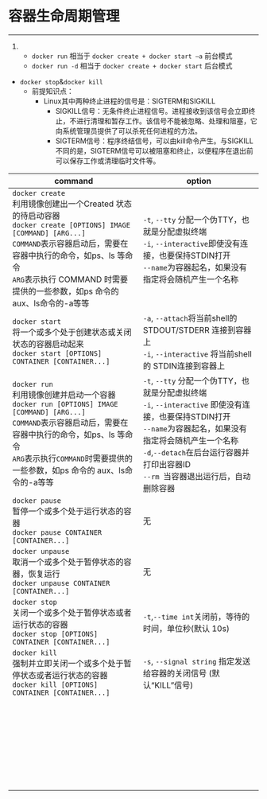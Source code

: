 # 容器生命周期管理
---
1.  - `docker run` 相当于 `docker create + docker start –a` 前台模式
    - `docker run -d` 相当于 `docker create + docker start`       后台模式
- `docker stop`&`docker kill`
    - 前提知识点：
        - Linux其中两种终止进程的信号是：SIGTERM和SIGKILL
            - SIGKILL信号：无条件终止进程信号。进程接收到该信号会立即终止，不进行清理和暂存工作。该信号不能被忽略、处理和阻塞，它向系统管理员提供了可以杀死任何进程的方法。
            - SIGTERM信号：程序终结信号，可以由kill命令产生。与SIGKILL不同的是，SIGTERM信号可以被阻塞和终止，以便程序在退出前可以保存工作或清理临时文件等。


|command|option|
|-|-|
|`docker create`<br>利用镜像创建出一个Created 状态的待启动容器<br>`docker create [OPTIONS] IMAGE [COMMAND] [ARG...]`<br>`COMMAND`表示容器启动后，需要在容器中执行的命令，如ps、ls 等命令<br>`ARG`表示执行 COMMAND 时需要提供的一些参数，如ps 命令的 aux、ls命令的-a等等|`-t`, `--tty` 分配一个伪TTY，也就是分配虚拟终端<br>`-i`, `--interactive`即使没有连接，也要保持STDIN打开<br>`--name`为容器起名，如果没有指定将会随机产生一个名称|
|`docker start`<br>将一个或多个处于创建状态或关闭状态的容器启动起来<br>`docker start [OPTIONS] CONTAINER [CONTAINER...]`|`-a`, `--attach`将当前shell的 STDOUT/STDERR 连接到容器上<br>`-i`, `--interactive`	将当前shell的 STDIN连接到容器上|
|`docker run`<br>利用镜像创建并启动一个容器<br>`docker run [OPTIONS] IMAGE [COMMAND] [ARG...]`<br>`COMMAND`表示容器启动后，需要在容器中执行的命令，如ps、ls 等命令<br>`ARG`表示执行`COMMAND`时需要提供的一些参数，如ps 命令的 aux、ls命令的-a等等|`-t`, `--tty`           		分配一个伪TTY，也就是分配虚拟终端<br>`-i`, `--interactive` 即使没有连接，也要保持STDIN打开<br>`--name`为容器起名，如果没有指定将会随机产生一个名称<br>`-d`,`--detach`在后台运行容器并打印出容器ID<br>`--rm	`当容器退出运行后，自动删除容器|
|`docker pause`<br>暂停一个或多个处于运行状态的容器<br>`docker pause CONTAINER [CONTAINER...]`|无|
|`docker unpause`<br>取消一个或多个处于暂停状态的容器，恢复运行<br>`docker unpause CONTAINER [CONTAINER...]`|无|
|`docker stop`<br>关闭一个或多个处于暂停状态或者运行状态的容器<br>`docker stop [OPTIONS] CONTAINER [CONTAINER...]`|`-t`,` --time int `关闭前，等待的时间，单位秒(默认 10s)<br>|
|`docker kill`<br>强制并立即关闭一个或多个处于暂停状态或者运行状态的容器<br>`docker kill [OPTIONS] CONTAINER [CONTAINER...]`|`-s`, `--signal string` 指定发送给容器的关闭信号 (默认“KILL”信号)|
|<br><br>|<br>|
|<br><br>|<br>|
|<br><br>|<br>|
|<br><br>|<br>|